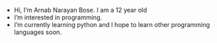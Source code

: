 - Hi, I’m Arnab Narayan Bose. I am a 12 year old
- I’m interested in programming.
- I’m currently learning python and I hope to learn other programming languages soon.


<!---
arnabdecember2023/arnabdecember2023 is a ✨ special ✨ repository because its `README.md` (this file) appears on your GitHub profile.
You can click the Preview link to take a look at your changes.
--->
